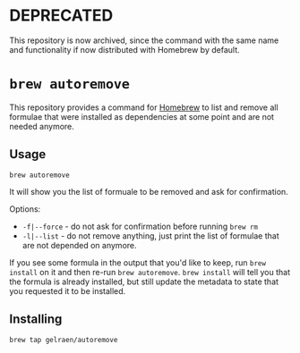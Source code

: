 # DEPRECATED

This repository is now archived, since the command with the same name and functionality if now distributed with Homebrew by default.

# `brew autoremove`

This repository provides a command for [Homebrew](https://brew.sh) to list and
remove all formulae that were installed as dependencies at some point and are
not needed anymore.

## Usage

```
brew autoremove
```

It will show you the list of formuale to be removed and ask for confirmation.

Options:

* `-f|--force` - do not ask for confirmation before running `brew rm`
* `-l|--list` - do not remove anything, just print the list of formulae that are
  not depended on anymore.

If you see some formula in the output that you'd like to keep, run `brew install`
on it and then re-run `brew autoremove`. `brew install` will tell you that the
formula is already installed, but still update the metadata to state that you
requested it to be installed.

## Installing

```sh
brew tap gelraen/autoremove
```

